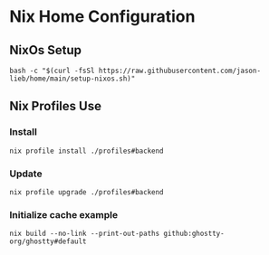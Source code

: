 # Nix Home Configuration

## NixOs Setup

```
bash -c "$(curl -fsSl https://raw.githubusercontent.com/jason-lieb/home/main/setup-nixos.sh)"
```

## Nix Profiles Use

### Install
```
nix profile install ./profiles#backend
```

### Update
```
nix profile upgrade ./profiles#backend
```

### Initialize cache example
```
nix build --no-link --print-out-paths github:ghostty-org/ghostty#default
```
